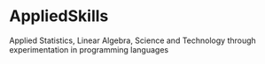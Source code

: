 # AppliedSkills
Applied Statistics, Linear Algebra, Science and Technology through experimentation in programming languages
